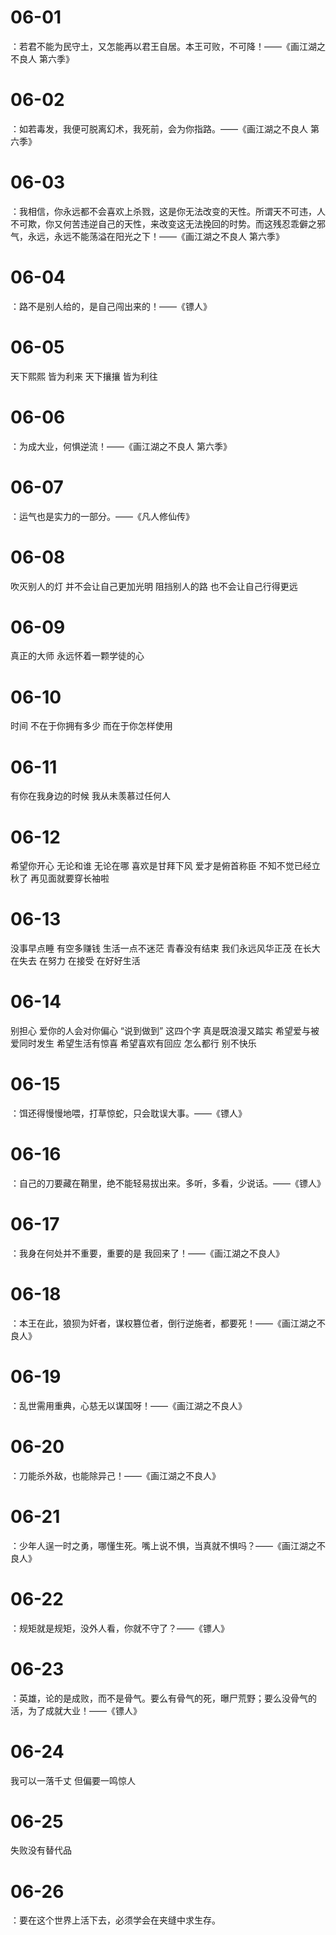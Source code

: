 # 06-01

：若君不能为民守土，又怎能再以君王自居。本王可败，不可降！——《画江湖之不良人 第六季》

# 06-02

：如若毒发，我便可脱离幻术，我死前，会为你指路。——《画江湖之不良人 第六季》

# 06-03

：我相信，你永远都不会喜欢上杀戮，这是你无法改变的天性。所谓天不可违，人不可欺，你又何苦违逆自己的天性，来改变这无法挽回的时势。而这残忍乖僻之邪气，永远，永远不能荡溢在阳光之下！——《画江湖之不良人 第六季》

# 06-04

：路不是别人给的，是自己闯出来的！——《镖人》

# 06-05

天下熙熙 皆为利来 天下攘攘 皆为利往

# 06-06

：为成大业，何惧逆流！——《画江湖之不良人 第六季》

# 06-07

：运气也是实力的一部分。——《凡人修仙传》

# 06-08

吹灭别人的灯 并不会让自己更加光明
阻挡别人的路 也不会让自己行得更远

# 06-09

真正的大师 永远怀着一颗学徒的心

# 06-10

时间 不在于你拥有多少 而在于你怎样使用

# 06-11

有你在我身边的时候 我从未羡慕过任何人

# 06-12

希望你开心 无论和谁 无论在哪
喜欢是甘拜下风 爱才是俯首称臣
不知不觉已经立秋了 再见面就要穿长袖啦

# 06-13

没事早点睡 有空多赚钱 生活一点不迷茫
青春没有结束 我们永远风华正茂
在长大 在失去 在努力 在接受 在好好生活

# 06-14

别担心 爱你的人会对你偏心
“说到做到” 这四个字 真是既浪漫又踏实
希望爱与被爱同时发生
希望生活有惊喜 希望喜欢有回应
怎么都行 别不快乐

# 06-15

：饵还得慢慢地喂，打草惊蛇，只会耽误大事。——《镖人》

# 06-16

：自己的刀要藏在鞘里，绝不能轻易拔出来。多听，多看，少说话。——《镖人》

# 06-17

：我身在何处并不重要，重要的是 我回来了！——《画江湖之不良人》

# 06-18

：本王在此，狼狈为奸者，谋权篡位者，倒行逆施者，都要死！——《画江湖之不良人》

# 06-19

：乱世需用重典，心慈无以谋国呀！——《画江湖之不良人》

# 06-20

：刀能杀外敌，也能除异己！——《画江湖之不良人》

# 06-21

：少年人逞一时之勇，哪懂生死。嘴上说不惧，当真就不惧吗？——《画江湖之不良人》

# 06-22

：规矩就是规矩，没外人看，你就不守了？——《镖人》

# 06-23

：英雄，论的是成败，而不是骨气。要么有骨气的死，曝尸荒野；要么没骨气的活，为了成就大业！——《镖人》

# 06-24

我可以一落千丈 但偏要一鸣惊人

# 06-25

失败没有替代品

# 06-26

：要在这个世界上活下去，必须学会在夹缝中求生存。
